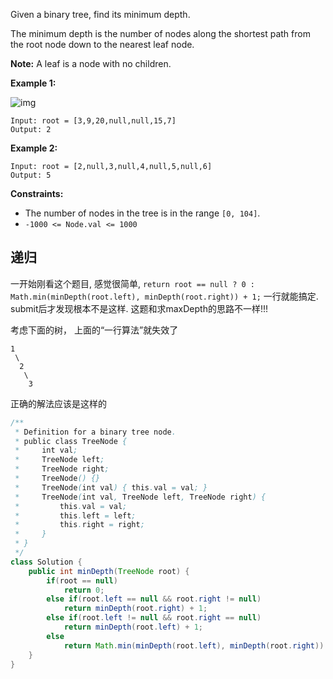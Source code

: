 Given a binary tree, find its minimum depth.

The minimum depth is the number of nodes along the shortest path from the root node down to the nearest leaf node.

**Note:** A leaf is a node with no children.

 

**Example 1:**

![img](https://assets.leetcode.com/uploads/2020/10/12/ex_depth.jpg)

```
Input: root = [3,9,20,null,null,15,7]
Output: 2
```

**Example 2:**

```
Input: root = [2,null,3,null,4,null,5,null,6]
Output: 5
```

 

**Constraints:**

- The number of nodes in the tree is in the range `[0, 104]`.
- `-1000 <= Node.val <= 1000`

## 递归

一开始刚看这个题目, 感觉很简单, `return root == null ? 0 : Math.min(minDepth(root.left), minDepth(root.right)) + 1;` 一行就能搞定. submit后才发现根本不是这样. 这题和求maxDepth的思路不一样!!!

考虑下面的树， 上面的“一行算法”就失效了

```
1
 \
  2
   \
    3
```

正确的解法应该是这样的

```java
/**
 * Definition for a binary tree node.
 * public class TreeNode {
 *     int val;
 *     TreeNode left;
 *     TreeNode right;
 *     TreeNode() {}
 *     TreeNode(int val) { this.val = val; }
 *     TreeNode(int val, TreeNode left, TreeNode right) {
 *         this.val = val;
 *         this.left = left;
 *         this.right = right;
 *     }
 * }
 */
class Solution {
    public int minDepth(TreeNode root) {
        if(root == null)
            return 0;
        else if(root.left == null && root.right != null)
            return minDepth(root.right) + 1;
        else if(root.left != null && root.right == null)
            return minDepth(root.left) + 1;
        else 
            return Math.min(minDepth(root.left), minDepth(root.right)) + 1;
    }
}
```

